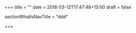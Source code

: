 +++
title = ""
date = 2018-03-12T17:47:48+13:00
draft = false

sectionWhatIsNavTitle = "ddd"

+++





